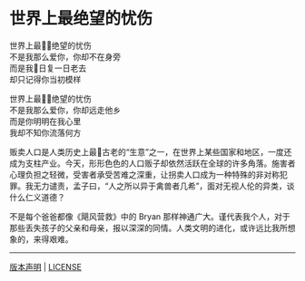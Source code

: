 # 世界上最绝望的忧伤

世界上最绝望的忧伤  
不是我那么爱你，你却不在身旁  
而是我日复一日老去  
却只记得你当初模样  

世界上最绝望的忧伤  
不是我那么爱你，你却远走他乡  
而是你明明在我心里  
我却不知你流落何方  

贩卖人口是人类历史上最古老的“生意”之一，在世界上某些国家和地区，一度还成为支柱产业。今天，形形色色的人口贩子却依然活跃在全球的许多角落。施害者心理负担之轻微，受害者承受苦难之深重，让拐卖人口成为一种特殊的非对称犯罪。我无力谴责，孟子曰，“人之所以异于禽兽者几希”，面对无视人伦的异类，谈什么仁义道德？

不是每个爸爸都像《飓风营救》中的 Bryan 那样神通广大。谨代表我个人，对于那些丢失孩子的父亲和母亲，报以深深的同情。人类文明的进化，或许远比我所想象的，来得艰难。

-------

[版本声明](../LICENSE/zh_cn.md) | [LICENSE](../LICENSE/en_us.md)
